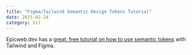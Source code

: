 ```yaml
---
title: "Figma/Tailwind Semantic Design Tokens Tutorial"
date: 2025-02-24
category: til
---
```


Epicweb.dev has a [great, free tutorial on how to use semantic tokens](https://www.epicweb.dev/tutorials/tailwind-color-tokens) with Tailwind and Figma.